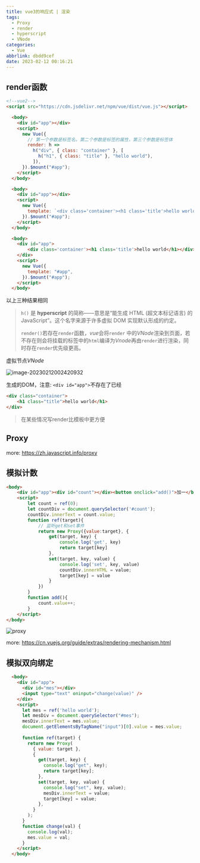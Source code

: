 ```yaml
---
title: vue3的响应式 | 渲染
tags:
  - Proxy
  - render
  - hyperscript
  - VNode
categories:
  - Vue
abbrlink: dbdd9cef
date: 2023-02-12 00:16:21
---
```


## render函数

```html
<!--vue2-->
<script src="https://cdn.jsdelivr.net/npm/vue/dist/vue.js"></script>
```



```html
  <body>
    <div id="app"></div>
    <script>
      new Vue({
        // 第一个参数是标签名，第二个参数是标签的属性，第三个参数是标签体
        render: h =>
          h("div", { class: "container" }, [
            h("h1", { class: "title" }, "hello world"),
          ]),
      }).$mount("#app");
    </script>
  </body>
```

```html
  <body>
    <div id="app"></div>
    <script>
      new Vue({
        template: `<div class='container'><h1 class='title'>hello world</h1></div>`,
      }).$mount("#app");
    </script>
  </body>
```

```html
  <body>
    <div id="app">
        <div class='container'><h1 class='title'>hello world</h1></div>
    </div>
    <script>
      new Vue({
        template: "#app",
      }).$mount("#app");
    </script>
  </body>
```

以上三种结果相同

> `h()` 是 **hyperscript** 的简称——意思是“能生成 HTML (超文本标记语言) 的 JavaScript”。这个名字来源于许多虚拟 DOM 实现默认形成的约定。
>
> `render()`若存在`render`函数，*vue*会将`render` 中的*VNode*渲染到页面，若不存在则会将挂载的标签中的`html`编译为*Vnode*再由`render`进行渲染，同时存在`render`优先级更高。

虚拟节点*VNode*

![image-20230212002420932](http://qiniu.yujing.fit/typora_img/image-20230212002420932.png)

生成的DOM，注意: `<div id="app">`不存在了已经

```html
<div class="container">
    <h1 class="title">hello world</h1>
</div>
```

> 在某些情况写render比模板中更方便



## Proxy

more:  https://zh.javascript.info/proxy

## 模拟计数

```html
<body>
    <div id="app"><div id="count"></div><button onclick="add()">加一</button></div>
    <script>
        let count = ref(0);
        let countDiv = document.querySelector('#count');
        countDiv.innerText = count.value;
        function ref(target){
            // 监听get和set事件
            return new Proxy({value:target}, {
                get(target, key) {
                    console.log('get', key)
                    return target[key]
                },
                set(target, key, value) {
                    console.log('set', key, value)
                    countDiv.innerHTML = value;
                    target[key] = value
                }
            })
        }
        function add(){
            count.value++;
        }
    </script>
</body>
```

![proxy](http://qiniu.yujing.fit/typora_img/proxy.gif)

more: https://cn.vuejs.org/guide/extras/rendering-mechanism.html

## 模拟双向绑定

```html
  <body>
    <div id="app">
      <div id="mes"></div>
      <input type="text" oninput="change(value)" />
    </div>
    <script>
      let mes = ref('hello world');
      let mesDiv = document.querySelector("#mes");
      mesDiv.innerText = mes.value;
      document.getElementsByTagName("input")[0].value = mes.value;
      
      function ref(target) {
        return new Proxy(
          { value: target },
          {
            get(target, key) {
              console.log("get", key);
              return target[key];
            },
            set(target, key, value) {
              console.log("set", key, value);
              mesDiv.innerText = value;
              target[key] = value;
            },
          }
        );
      }
      function change(val) {
        console.log(val);
        mes.value = val;
      }
    </script>
  </body>
```

